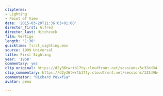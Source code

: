 ```yaml
---
clipterms:
- Lighting
- Point of View
date: '2015-03-20T11:36:03+01:00'
director_first: Alfred
director_last: Hitchcock
film: Vertigo
length: '1:30'
quicktime: first_sighting.mov
source: 1999 Universal
title: First Sighting
year: '1958'
commentary: yes
clip_original: https://d2y36twrtb17ty.cloudfront.net/sessions/5c32dd94-fdf3-4f5d-830c-a9b30173aba5/a39e22a4-9385-4f0d-b708-a9b30173abaf-24d3248c-d6d4-4bf4-8c01-a9b3017471dd.mp4
clip_commentary: https://d2y36twrtb17ty.cloudfront.net/sessions/132d9b42-04ea-4f4f-b807-a9b30173abdd/59e2e89a-2040-495d-90b2-a9b30173abe6-3a3f1cd7-3918-4528-a4cf-a9b301747cfb.mp4
commentator: "Richard Pe\xf1a"
avatar: pena

---
```

